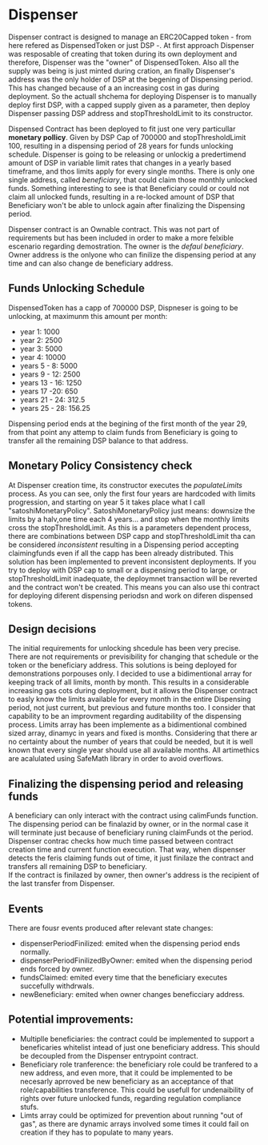 # Dispenser

Dispenser contract is designed to manage an ERC20Capped token - from here refered as DispensedToken or just DSP -. At first approach Dispenser was resposable of creating that token during its own deployment and therefore, Dispenser was the "owner" of DispensedToken. Also all the supply was being is just minted during cration, an finally Dispenser's address was the only holder of DSP at the begening of Dispensing period. 
This has changed because of a an increasing cost in gas during deployment. So the actuall shchema for deploying Dispenser is to manually deploy first DSP, with a capped supply given as a parameter, then deploy Dispenser passing DSP address and stopThresholdLimit to its constructor.

Dispensed Contract has been deployed to fit just one very particullar **monetary pollicy**. Given by DSP Cap of 700000 and stopThresholdLimit 100, resulting in a dispensing period of 28 years for funds unlocking schedule. Dispenser is going to be releasing or unlockig a predertimend amount of DSP in variable limit rates that changes in a yearly based timeframe, and thos limits apply for every single months.
There is only one single address, called *beneficiary*, that could claim those monthly unlocked funds. Something interesting to see is that Beneficiary could or could not claim all unlocked funds, resulting in a re-locked amount of DSP that Beneficiary won't be able to unlock again after finalizing the Dispensing period. 

Dispenser contract is an Ownable contract. This was not part of requirements but has been included in order to make a more felxible escenario regarding demostration. The owner is the *defaul beneficiary*. Owner address is the onlyone who can finilize the dispensing period at any time and can also change de beneficiary address.

## Funds Unlocking Schedule
DispensedToken has a capp of 700000 DSP, Dispneser is going to be unlocking, at maximunm this amount per month:
- year 1: 1000
- year 2: 2500
- year 3: 5000
- year 4: 10000
- years 5 - 8: 5000
- years 9 - 12: 2500
- years 13 - 16: 1250
- years 17 -20: 650
- years 21 - 24: 312.5
- years 25 - 28: 156.25

Dispensing period ends at the begining of the first month of the year 29, from that point any attemp to claim funds from Beneficiary is going to transfer all the remaining DSP balance to that address. 

## Monetary Policy Consistency check
At Dispenser creation time, its constructor executes the *populateLimits* process. As you can see, only the first four years are hardcoded with limits progression, and starting on year 5 it takes place what I call "satoshiMonetaryPolicy". SatoshiMonetaryPolicy just means: downsize the limits by a halv,one time each 4 years... and stop when the monthly limits cross the stopThresholdLimit. 
As this is a parameters dependent process, there are combinations between DSP capp and stopThresholdLimit tha can be considered *inconsistent* resulting in a Dispensing period accepting claimingfunds even if all the capp has been already distributed.
This solution has been implemented to prevent inconsistent deployments. If you try to deploy with DSP cap to small or a dispensing period to large, or stopThresholdLimit inadequate, the deploymnet transaction will be reverted and the contract won't be created.
This means you can also use thi contract for deploying diferent dispensing periodsn and work on diferen dispensed tokens.

## Design decisions
The initial requirements for unlocking shcedule has been very precise. There are not requirements or previsibility for changing that schedule or the token or the beneficiary address. This solutions is being deployed for demonstrations porpouses only.
I decided to use a bidimentional array for keeping track of all limits, month by month. This results in a considerable increasing gas cots during deployment, but it allows the Dispenser contract to easly know the limits available for every month in the entire Dispensing period, not just current, but previous and future months too. I consider that capability to be an improvment regarding auditability of the dispensing process.
Limits array has been implemente as a bidimentional combined sized array, dinamyc in years and fixed is months. Considering that there ar no certainty about the number of years that could be needed, but it is well known that every single year should use all available months.
All artimethics are acalulated using SafeMath library in order to avoid overflows. 

## Finalizing the dispensing period and releasing funds
A beneficiary can only interact with the contract using calimFunds function. The dispensing period can be finalazid by owner, or in the normal case it will terminate just because of beneficiary runing claimFunds ot the period. Dispenser contrac checks how much time passed between contract creation time and current function execution. That way, when dispenser detects the feris claiming funds out of time, it just finilaze the contract and transfers all remaining DSP to beneficiary.  
If the contract is finilazed by owner, then owner's address is the recipient of the last transfer from Dispenser.

## Events
There are fousr events produced after relevant state changes:
- dispenserPeriodFinilized: emited when the dispensing period ends normally.
- dispenserPeriodFinilizedByOwner: emited when the dispensing period ends forced by owner.
- fundsClaimed: emited every time that the beneficiary executes succefully withdrwals.
- newBeneficiary: emited when owner changes beneficciary address. 

## Potential improvements:
- Multiplle beneficiaries: the contract could be implemented to support a beneficaries whitelist intead of just one beneficiary address. This should be decoupled from the Dispenser entrypoint contract.
- Beneficiary role tranference: the beneficiary role could be tranfered to a new address, and even more, that it could be implemented to be necesarly aprroved be new beneficiary as an acceptance of that role/capabilities transference. This could be usefull for undenaibility of rights over future unlocked funds, regarding regulation compliance stufs.
- Limts array could be optimized for prevention about running "out of gas", as there are dynamic arrays involved some times it could fail on creation if they has to populate to many years.

